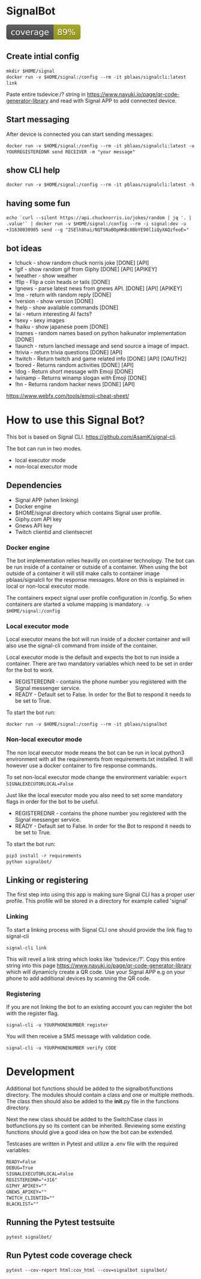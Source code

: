 # SignalBot
![alt text](coverage.svg "Code coverage")

## Create intial config
```
mkdir $HOME/signal
docker run -v $HOME/signal:/config --rm -it pblaas/signalcli:latest link
```


Paste entire tsdevice:/? string in https://www.nayuki.io/page/qr-code-generator-library and read with Signal APP to add connected device.

## Start messaging
After device is connected you can start sending messages:
```
docker run -v $HOME/signal:/config --rm -it pblaas/signalcli:latest -u YOURREGISTEREDNR send RECEIVER -m "your message"
```


## show CLI help
```
docker run -v $HOME/signal:/config --rm -it pblaas/signalcli:latest -h
```

## having some fun
```
echo `curl --silent https://api.chucknorris.io/jokes/random | jq '. | .value'` | docker run -v $HOME/signal:/config --rm -i signal:dev -u +31630030905 send --g "2SElh8hai/NQTSNaBOpHKBc0BbYE90l1iQyXAQzfeoE="
```

## bot ideas
* !chuck - show random chuck norris joke [DONE] [API]
* !gif  - show random gif from Giphy [DONE] [API] [APIKEY]
* !weather - show weather 
* !flip - Flip a coin heads or tails [DONE]
* !gnews - parse latest news from gnews API. [DONE] [API] [APIKEY]
* !me - return with random reply [DONE]
* !version - show version [DONE]
* !help - show available commands [DONE]
* !ai - return interesting AI facts?
* !sexy - sexy images
* !haiku - show japanese poem [DONE]
* !names - random names based on python haikunator implementation [DONE]
* !launch - return lanched message and send source a image of impact.
* !trivia - return trivia questions [DONE] [API]
* !twitch - Return twitch and game related info [DONE] [API] [OAUTH2]
* !bored - Returns random activities [DONE]  [API]
* !dog - Return short message with Emoji [DONE] 
* !winamp - Returns winamp slogan with Emoji [DONE]
* !hn - Returns random hacker news [DONE] [API]

https://www.webfx.com/tools/emoji-cheat-sheet/


# How to use this Signal Bot?

This bot is based on Signal CLI. https://github.com/AsamK/signal-cli.

The bot can run in two modes. 
* local executor mode
* non-local executor mode

## Dependencies
* Signal APP (when linking)
* Docker engine
* $HOME/signal directory which contains Signal user profile.
* Giphy.com API key
* Gnews API key
* Twitch clientid and clientsecret


### Docker engine

The bot implementation relies heavilly on container technology. The bot can be run inside of a container or outside of a container. When using the bot outside of a container it will still make calls to container image pblaas/signalcli for the response messages. More on this is explained in local or non-local executor mode.

The containers expect signal user profile configuration in /config. So when containers are started a volume mapping is mandatory.
`-v $HOME/signal:/config`


### Local executor mode

Local executor means the bot will run inside of a docker container and will also use the signal-cli command from inside of the container. 

Local executor mode is the default and expects the bot to run inside a container.
There are two mandatory variables which need to be set in order for the bot to work.

*   REGISTEREDNR - contains the phone number you registered with the Signal  messenger service.
*   READY - Default set to False. In order for the Bot to respond it needs to be set to True.


To start the bot run:
```
docker run -v $HOME/signal:/config --rm -it pblaas/signalbot
```

### Non-local executor mode

The non local executor mode means the bot can be run in local python3 environment with all the requirements from requirements.txt installed. It will however use a docker container to fire response commands. 

To set non-local executor mode change the environment variable:
`export SIGNALEXECUTORLOCAL=False`

Just like the local executor mode you also need to set some mandatory flags in order for the bot
to be useful.

*   REGISTEREDNR - contains the phone number you registered with the Signal  messenger service.
*   READY - Default set to False. In order for the Bot to respond it needs to be set to True.


To start the bot run:
```
pip3 install -r requirements
python signalbot/
```

## Linking or registering

The first step into using this app is making sure Signal CLI has a proper user profile. This profile will be stored in a directory for example called 'signal'

### Linking

To start a linking process with Signal CLI one should provide the link flag to signal-cli
```
signal-cli link
```

This will reveil a link string which looks like 'tsdevice:/?'. Copy this entire string into this page https://www.nayuki.io/page/qr-code-generator-library which will dynamicly create a QR code.
Use your Signal APP e.g on your phone to add additional devices by scanning the QR code.

### Registering

If you are not linking the bot to an existing account you can register the bot with the register flag.
```
signal-cli -u YOURPHONENUMBER register
```

You will then receive a SMS message with validation code.
```
signal-cli -u YOURPHONENUMBER verify CODE
```

# Development

Additional bot functions should be added to the signalbot/functions directory. The modules should contain a class
and one or multiple methods. The class then should also be added to the __init__.py file in the functions directory.

Next the new class should be added to the SwitchCase class in botfunctions.py so its content can be inherited. 
Reviewing some existing functions should give a good idea on how the bot can be extended.


Testcases are written in Pytest and utilize a .env file with the required variables:
```
READY=False
DEBUG=True
SIGNALEXECUTORLOCAL=False
REGISTEREDNR="+316"
GIPHY_APIKEY=""
GNEWS_APIKEY=""
TWITCH_CLIENTID=""
BLACKLIST=""
```
## Running the Pytest testsuite
```
pytest signalbot/
```
## Run Pytest code coverage check
```
pytest --cov-report html:cov_html --cov=signalbot signalbot/
```